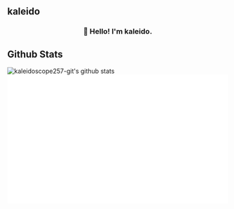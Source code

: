 ## kaleido
<h3 align="center">👋 Hello! I'm kaleido.</h3>

## Github Stats

![kaleidoscope257-git's github stats](https://github-readme-stats.vercel.app/api?username=kaleidoscope257-git)
<img src="https://github.com/jstrieb/github-stats/blob/master/generated/languages.svg#gh-light-mode-only" />
